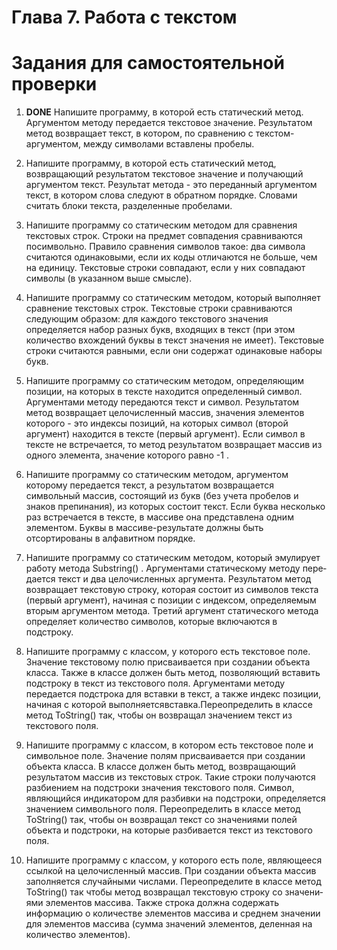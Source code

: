 # Глава 7. Работа с текстом

# Задания для самостоятельной проверки

1. **DONE** Напишите программу, в которой есть статический метод. Аргументом методу передается текстовое значение. Результатом метод возвращает текст, в котором, по сравнению с текстом-аргументом, между символами вставлены пробелы.

2. Напишите программу, в которой есть статический метод, возвращаю­щий результатом текстовое значение и получающий аргументом текст. Результат метода - это переданный аргументом текст, в котором слова следуют в обратном порядке. Словами считать блоки текста, разделен­ные пробелами.

3. Напишите программу со статическим методом для сравнения тексто­вых строк. Строки на предмет совпадения сравниваются посимвольно. Правило сравнения символов такое: два символа считаются одинаковы­ми, если их коды отличаются не больше, чем на единицу. Текстовые стро­ки совпадают, если у них совпадают символы (в указанном выше смысле).

4. Напишите программу со статическим методом, который выполняет сравнение текстовых строк. Текстовые строки сравниваются следующим образом: для каждого текстового значения определяется набор разных букв, входящих в текст (при этом количество вхождений буквы в текст значения не имеет). Текстовые строки считаются равными, если они со­держат одинаковые наборы букв.

5. Напишите программу со статическим методом, определяющим пози­ции, на которых в тексте находится определенный символ. Аргументами методу передаются текст и символ. Результатом метод возвращает цело­численный массив, значения элементов которого - это индексы пози­ций, на которых символ (второй аргумент) находится в тексте (первый аргумент). Если символ в тексте не встречается, то метод результатом возвращает массив из одного элемента, значение которого равно -1 .

6. Напишите программу со статическим методом, аргументом которому передается текст, а результатом возвращается символьный массив, со­стоящий из букв (без учета пробелов и знаков препинания), из которых состоит текст. Если буква несколько раз встречается в тексте, в массиве она представлена одним элементом. Буквы в массиве-результате долж­ны быть отсортированы в алфавитном порядке.

7. Напишите программу со статическим методом, который эмулирует работу метода Substring() . Аргументами статическому методу пере­дается текст и два целочисленных аргумента. Результатом метод воз­вращает текстовую строку, которая состоит из символов текста (первый аргумент), начиная с позиции с индексом, определяемым вторым аргу­ментом метода. Третий аргумент статического метода определяет коли­чество символов, которые включаются в подстроку.

8. Напишите программу с классом, у которого есть текстовое поле. Зна­чение текстовому полю присваивается при создании объекта класса. Также в классе должен быть метод, позволяющий вставить подстроку в текст из текстового поля. Аргументами методу передается подстрока для вставки в текст, а также индекс позиции, начиная с которой выпол­няетсявставка.Переопределить в классе метод ToString() так, чтобы он возвращал значением текст из текстового поля.

9. Напишите программу с классом, в котором есть текстовое поле и сим­вольное поле. Значение полям присваивается при создании объекта класса. В классе должен быть метод, возвращающий результатом мас­сив из текстовых строк. Такие строки получаются разбиением на под­строки значения текстового поля. Символ, являющийся индикатором для разбивки на подстроки, определяется значением символьного поля. Переопределить в классе метод ToString() так, чтобы он возвращал текст со значениями полей объекта и подстроки, на которые разбивается текст из текстового поля.

10. Напишите программу с классом, у которого есть поле, являющее­ся ссылкой на целочисленный массив. При создании объекта массив заполняется случайными числами. Переопределите в классе метод ToString() так чтобы метод возвращал текстовую строку со значени­ями элементов массива. Также строка должна содержать информацию о количестве элементов массива и среднем значении для элементов мас­сива (сумма значений элементов, деленная на количество элементов).
